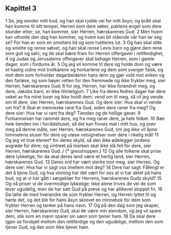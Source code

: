 ## Kapittel 3

1 Se, jeg sender mitt bud, og han skal rydde vei for mitt åsyn; og brått skal han komme til sitt tempel, Herren som dere søker, paktens engel som dere stunder etter; se, han kommer, sier Herren, hærskarenes Gud.
2 Men hvem kan utholde den dag han kommer, og hvem kan bli stående når han lar seg se? For han er som en smelters ild og som tvetteres lut.
3 Og han skal sitte og smelte og rense sølvet, og han skal rense Levis barn og gjøre dem rene som gull og sølv; og de skal bære fram for Herren offergaver i rettferdighet,
4 og Judas og Jerusalems offergaver skal behage Herren, som i gamle dager, som i fordums år.
5 Og jeg vil komme til dere og holde dom og være et hastig vidne mot trollkarene og horkarlene og dem som sverger falsk, og mot dem som forholder dagarbeideren hans lønn og gjør vold mot enken og den farløse, og som bøyer retten for den fremmede og ikke frykter meg, sier Herren, hærskarenes Gud;
6 for jeg, Herren, har ikke forandret meg, og dere, Jakobs barn, er ikke tilintetgjort.
7 Like fra deres fedres dager har dere veket av fra mine lover og ikke holdt dem; vend om til meg, så vil jeg vende om til dere, sier Herren, hærskarenes Gud. Og dere sier: Hva skal vi vende om fra?
8 Skal et menneske rane fra Gud, siden dere raner fra meg? Og dere sier: Hva har vi rant fra deg? Tienden og de hellige gaver.
9 Forbannelsen har rammet dere, og fra meg raner dere, ja hele folket.
10 Bær hele tienden inn i forrådshuset, så det kan finnes mat i mitt hus, og prøv meg på denne måte, sier Herren, hærskarenes Gud, om jeg ikke vil åpne himmelens sluser for dere og utøse velsignelser over dere i rikelig mål!
11 Og jeg vil true eteren* for deres skyld, så den ikke ødelegger jordens avgrøde for dere; og vintreet på marken skal ikke slå feil for dere, sier Herren, hærskarenes Gud. / {* gresshoppen.}
12 Og alle folkene skal prise dere lykkelige; for da skal deres land være et herlig land, sier Herren, hærskarenes Gud.
13 Deres ord har vært sterke mot meg, sier Herren. Og dere sier: Hva har vi sagt oss imellem mot deg?
14 Dere har sagt: Fåfengt er det å tjene Gud, og hva vinning har det vært for oss at vi har aktet på hans bud, og at vi har gått i sørgeklær for Herrens, hærskarenes Guds skyld?
15 Og nå priser vi de overmodige lykkelige; ikke alene trives de vel de som lever ugudelig, men de har satt Gud på prøve og har allikevel sloppet fri.
16 Da talte de med hverandre de som frykter Herren, og Herren lyttet til og hørte det, og det ble for hans åsyn skrevet en minnebok for dem som frykter Herren og tenker på hans navn.
17 Og på den dag som jeg skaper, sier Herren, hærskarenes Gud, skal de være min eiendom, og jeg vil spare dem, slik som en mann sparer sin sønn som tjener ham.
18 Da skal dere igjen se forskjell mellom den rettferdige og den ugudelige, mellom den som tjener Gud, og den som ikke tjener ham.
